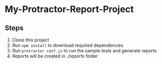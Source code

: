 # My-Protractor-Report-Project
## Steps

 1. Clone this project
 2. Run `npm install` to download required dependencies
 3. Run `protractor conf.js` to run the sample tests and generate reports
 4. Reports will be created in *./reports* folder